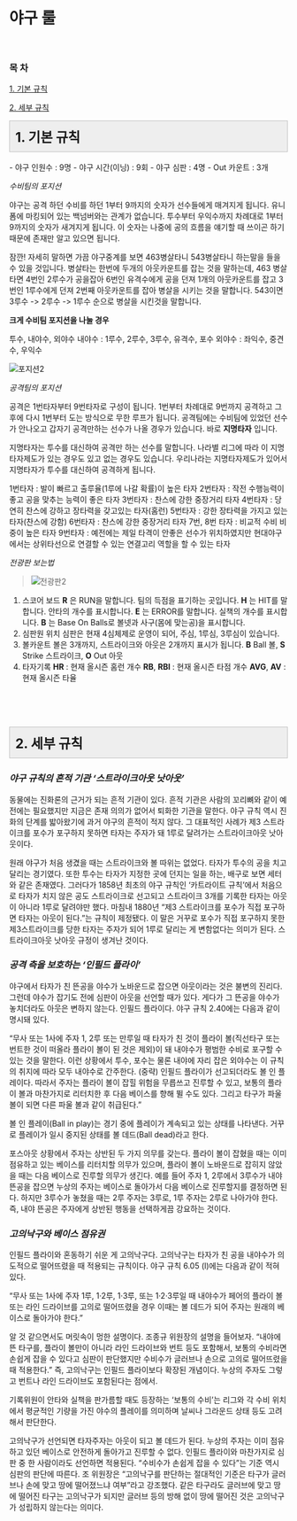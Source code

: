 # **야구 룰**

<br/>
<h3>목 차</h3>
<a name="top"></a>
<p><a href="#1">1. 기본 규칙</a></p>
<p><a href="#2">2. 세부 규칙</a></p>

<a name="1"></a>
  <div class="txc-textbox" style="padding: 10px; border: 1px solid rgb(193, 193, 193); border-image: none; background-color: rgb(238, 238, 238);">
    <strong><span style="font-size: 18pt;">1. 기본 규칙</span></strong>
    <font size="5"><span style="line-height: 36px;"></span></font>
</div>
<br/>
 - 야구 인원수 : 9명
 - 야구 시간(이닝) : 9회
 - 야구 심판 : 4명
 - Out 카운트 : 3개
 
*수비팀의 포지션*

야구는 공격 하던 수비를 하던 1부터 9까지의 숫자가 선수들에게 매겨지게 됩니다.
유니폼에 마킹되어 있는 백넘버와는 관계가 없습니다.
투수부터 우익수까지 차례대로 1부터 9까지의 숫자가 새겨지게 됩니다.
이 숫자는 나중에 공의 흐름을 얘기할 때 쓰이곤 하기 때문에 존재만 알고 있으면 됩니다.

잠깐! 자세히 말하면 가끔 야구중계를 보면 463병살타니 543병살타니 하는말을 들을 수 있을 것입니다.
병살타는 한번에 두개의 아웃카운트를 잡는 것을 말하는데,
463 병살타면 4번인 2루수가 공을잡아 6번인 유격수에게 공을 던져 1개의 아웃카운트를 잡고
3번인 1루수에게 던져 2번째 아웃카운트를 잡아 병살을 시키는 것을 말합니다.
543이면 3루수 -> 2루수 -> 1루수 순으로 병살을 시킨것을 말합니다.

**크게 수비팀 포지션을 나눌 경우**

투수, 내야수, 외야수
내야수 : 1루수, 2루수, 3루수, 유격수, 포수
외야수 : 좌익수, 중견수, 우익수

![포지션2](http://postfiles5.naver.net/20110423_84/quiny1_1303557297026CTbpg_GIF/%BE%DF%B1%B8%C6%F7%C1%F6%BC%C7.gif?type=w3)

*공격팀의 포지션*

공격은 1번타자부터 9번타자로 구성이 됩니다.
1번부터 차례대로 9번까지 공격하고 그 후에 다시 1번부터 도는 방식으로 무한 루프가 됩니다.
공격팀에는 수비팀에 있었던 선수가 안나오고 갑자기 공격만하는 선수가 나올 경우가 있습니다.
바로 **지명타자** 입니다.

지명타자는 투수를 대신하여 공격만 하는 선수를 말합니다.
나라별 리그에 따라 이 지명타자제도가 있는 경우도 있고 없는 경우도 있습니다.
우리나라는 지명타자제도가 있어서 지명타자가 투수를 대신하여 공격하게 됩니다.

1번타자 : 발이 빠르고 출루율(1루에 나갈 확률)이 높은 타자
2번타자 : 작전 수행능력이 좋고 공을 맞추는 능력이 좋은 타자
3번타자 : 찬스에 강한 중장거리 타자
4번타자 : 당연히 찬스에 강하고 장타력을 갖고있는 타자(홈런)
5번타자 : 강한 장타력을 가지고 있는 타자(찬스에 강함)
6번타자 : 찬스에 강한 중장거리 타자
7번, 8번 타자 : 비교적 수비 비중이 높은 타자
9번타자 : 예전에는 제일 타격이 안좋은 선수가 위치하였지만 현대야구에서는
          상위타선으로 연결할 수 있는 연결고리 역할을 할 수 있는 타자

*전광판 보는법*
> ![전광판2](http://postfiles5.naver.net/20140627_164/kje2611kje_14038037005969HukK_JPEG/%BE%DF%B1%B8%C0%E5%C0%FC%B1%A4%C6%C7.JPG?type=w2)

1. 스코어 보드
**R** 은 RUN을 말합니다. 팀의 득점을 표기하는 곳입니다.
**H** 는 HIT를 말합니다. 안타의 개수를 표시합니다.
**E** 는 ERROR를 말합니다. 실책의 개수를 표시합니다.
**B** 는 Base On Balls로 볼넷과 사구(몸에 맞는공)을 표시합니다.
2. 심판원 위치
심판은 현재 4심체제로 운영이 되어, 주심, 1루심, 3루심이 있습니다.
3. 볼카운트
볼은 3개까지, 스트라이크와 아웃은 2개까지 표시가 됩니다.
**B** Ball 볼, **S** Strike 스트라이크, **O** Out 아웃
4. 타자기록
**HR** : 현재 올시즌 홈런 개수
**RB**, **RBI** : 현재 올시즌 타점 개수
**AVG**, **AV** : 현재 올시즌 타율

<br/><br/><br/>
<a name="2"></a>

<body class="markdown haroopad">

  <div class="txc-textbox" style="padding: 10px; border: 1px solid rgb(193, 193, 193); border-image: none; background-color: rgb(238, 238, 238);">
    <strong><span style="font-size: 18pt;">2. 세부 규칙</span></strong>
    <font size="5"><span style="line-height: 36px;"><b></b></span></font>
</div>

### *야구 규칙의 흔적 기관 ‘스트라이크아웃 낫아웃’*

동물에는 진화론의 근거가 되는 흔적 기관이 있다. 흔적 기관은 사람의 꼬리뼈와 같이 예전에는 필요했지만 지금은 존재 의의가 없어서 퇴화한 기관을 말한다. 야구 규칙 역시 진화의 단계를 밟아왔기에 과거 야구의 흔적이 적지 않다. 그 대표적인 사례가 제3 스트라이크를 포수가 포구하지 못하면 타자는 주자가 돼 1루로 달려가는 스트라이크아웃 낫아웃이다.

원래 야구가 처음 생겼을 때는 스트라이크와 볼 따위는 없었다. 타자가 투수의 공을 치고 달리는 경기였다. 또한 투수는 타자가 지정한 곳에 던지는 일을 하는, 배구로 보면 세터와 같은 존재였다. 그러다가 1858년 최초의 야구 규칙인 ‘카트라이트 규칙’에서 처음으로 타자가 치지 않은 공도 스트라이크로 선고되고 스트라이크 3개를 기록한 타자는 아웃이 아니라 1루로 달려야만 했다. 마침내 1880년 “제3 스트라이크를 포수가 직접 포구하면 타자는 아웃이 된다.”는 규칙이 제정됐다. 이 말은 거꾸로 포수가 직접 포구하지 못한 제3스트라이크를 당한 타자는 주자가 되어 1루로 달리는 게 변함없다는 의미가 된다. 스트라이크아웃 낫아웃 규정이 생겨난 것이다.

### *공격 측을 보호하는 ‘인필드 플라이’*

야구에서 타자가 친 뜬공을 야수가 노바운드로 잡으면 아웃이라는 것은 불변의 진리다. 그런데 야수가 잡기도 전에 심판이 아웃을 선언할 때가 있다. 게다가 그 뜬공을 야수가 놓치더라도 아웃은 변하지 않는다. 인필드 플라이다. 야구 규칙 2.40에는 다음과 같이 명시돼 있다.

“무사 또는 1사에 주자 1, 2루 또는 만루일 때 타자가 친 것이 플라이 볼(직선타구 또는 번트한 것이 떠올라 플라이 볼이 된 것은 제외)이 돼 내야수가 평범한 수비로 포구할 수 있는 것을 말한다. 이런 상황에서 투수, 포수는 물론 내야에 자리 잡은 외야수는 이 규칙의 취지에 따라 모두 내야수로 간주한다. (중략) 인필드 플라이가 선고되더라도 볼 인 플레이다. 따라서 주자는 플라이 볼이 잡힐 위험을 무릅쓰고 진루할 수 있고, 보통의 플라이 볼과 마찬가지로 리터치한 후 다음 베이스를 향해 뛸 수도 있다. 그리고 타구가 파울 볼이 되면 다른 파울 볼과 같이 취급된다.”

볼 인 플레이(Ball in play)는 경기 중에 플레이가 계속되고 있는 상태를 나타낸다. 거꾸로 플레이가 일시 중지된 상태를 볼 데드(Ball dead)라고 한다.

포스아웃 상황에서 주자는 상반된 두 가지 의무를 갖는다. 플라이 볼이 잡혔을 때는 이미 점유하고 있는 베이스를 리터치할 의무가 있으며, 플라이 볼이 노바운드로 잡히지 않았을 때는 다음 베이스로 진루할 의무가 생긴다. 예를 들어 주자 1, 2루에서 3루수가 내야 뜬공을 잡으면 누상의 주자는 베이스로 돌아가서 다음 베이스로 진루할지를 결정하면 된다. 하지만 3루수가 놓쳤을 때는 2루 주자는 3루로, 1루 주자는 2루로 나아가야 한다. 즉, 내야 뜬공은 주자에게 상반된 행동을 선택하게끔 강요하는 것이다.

### *고의낙구와 베이스 점유권*

인필드 플라이와 혼동하기 쉬운 게 고의낙구다. 고의낙구는 타자가 친 공을 내야수가 의도적으로 떨어뜨렸을 때 적용되는 규칙이다. 야구 규칙 6.05 (l)에는 다음과 같이 적혀 있다.

“무사 또는 1사에 주자 1루, 1·2루, 1·3루, 또는 1·2·3루일 때 내야수가 페어의 플라이 볼 또는 라인 드라이브를 고의로 떨어뜨렸을 경우 이때는 볼 데드가 되어 주자는 원래의 베이스로 돌아가야 한다.”

알 것 같으면서도 머릿속이 멍한 설명이다. 조종규 위원장의 설명을 들어보자. “내야에 뜬 타구를, 플라이 볼만이 아니라 라인 드라이브와 번트 등도 포함해서, 보통의 수비라면 손쉽게 잡을 수 있다고 심판이 판단했지만 수비수가 글러브나 손으로 고의로 떨어뜨렸을 때 적용한다.” 즉, 고의낙구는 인필드 플라이보다 확장된 개념이다. 누상의 주자도 그렇고 번트나 라인 드라이브도 포함된다는 점에서.

기록위원이 안타와 실책을 판가름할 때도 등장하는 ‘보통의 수비’는 리그와 각 수비 위치에서 평균적인 기량을 가진 야수의 플레이를 의미하며 날씨나 그라운드 상태 등도 고려해서 판단한다.

고의낙구가 선언되면 타자주자는 아웃이 되고 볼 데드가 된다. 누상의 주자는 이미 점유하고 있던 베이스로 안전하게 돌아가고 진루할 수 없다. 인필드 플라이와 마찬가지로 심판 중 한 사람이라도 선언하면 적용된다. “수비수가 손쉽게 잡을 수 있다”는 기준 역시 심판의 판단에 따른다. 조 위원장은 “고의낙구를 판단하는 절대적인 기준은 타구가 글러브나 손에 맞고 땅에 떨어졌느냐 여부”라고 강조했다. 같은 타구라도 글러브에 맞고 땅에 떨어진 타구는 고의낙구가 되지만 글러브 등의 방해 없이 땅에 떨어진 것은 고의낙구가 성립하지 않는다는 의미다.


